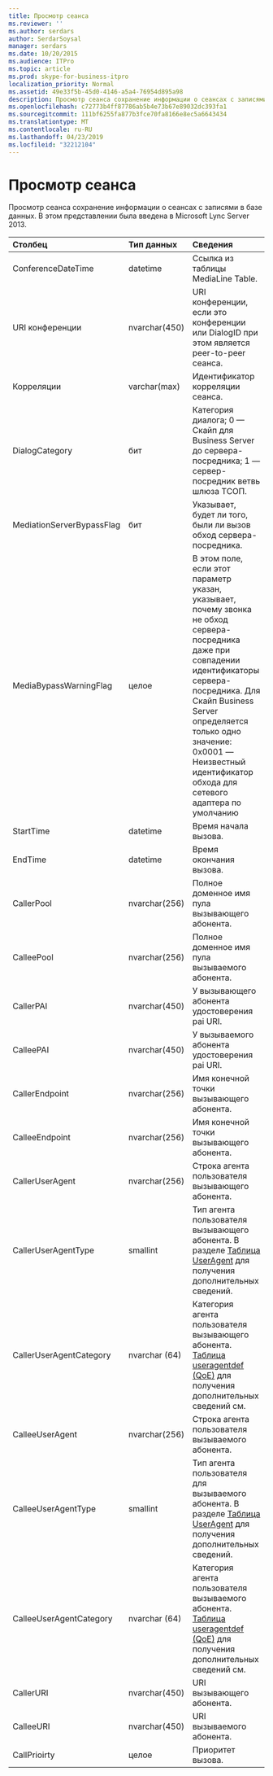 ```yaml
---
title: Просмотр сеанса
ms.reviewer: ''
ms.author: serdars
author: SerdarSoysal
manager: serdars
ms.date: 10/20/2015
ms.audience: ITPro
ms.topic: article
ms.prod: skype-for-business-itpro
localization_priority: Normal
ms.assetid: 49e33f5b-45d0-4146-a5a4-76954d895a98
description: Просмотр сеанса сохранение информации о сеансах с записями в базе данных. В этом представлении была введена в Microsoft Lync Server 2013.
ms.openlocfilehash: c72773b4ff87786ab5b4e73b67e89032dc393fa1
ms.sourcegitcommit: 111bf6255fa877b3fce70fa8166e8ec5a6643434
ms.translationtype: MT
ms.contentlocale: ru-RU
ms.lasthandoff: 04/23/2019
ms.locfileid: "32212104"
---
```

# <a name="session-view"></a>Просмотр сеанса
 
Просмотр сеанса сохранение информации о сеансах с записями в базе данных. В этом представлении была введена в Microsoft Lync Server 2013.
  
|**Столбец**|**Тип данных**|**Сведения**|
|:-----|:-----|:-----|
|ConferenceDateTime  <br/> |datetime  <br/> |Ссылка из таблицы MediaLine Table.  <br/> |
|URI конференции  <br/> |nvarchar(450)  <br/> |URI конференции, если это конференции или DialogID при этом является peer-to-peer сеанса.  <br/> |
|Корреляции  <br/> |varchar(max)  <br/> |Идентификатор корреляции сеанса.  <br/> |
|DialogCategory  <br/> |бит  <br/> |Категория диалога; 0 — Скайп для Business Server до сервера-посредника; 1 — сервер-посредник ветвь шлюза ТСОП.  <br/> |
|MediationServerBypassFlag  <br/> |бит  <br/> |Указывает, будет ли того, были ли вызов обход сервера-посредника.  <br/> |
|MediaBypassWarningFlag  <br/> |целое  <br/> |В этом поле, если этот параметр указан, указывает, почему звонка не обход сервера-посредника даже при совпадении идентификаторы сервера-посредника. Для Скайп Business Server определяется только одно значение:  <br/> 0x0001 — Неизвестный идентификатор обхода для сетевого адаптера по умолчанию  <br/> |
|StartTime  <br/> |datetime  <br/> |Время начала вызова.  <br/> |
|EndTime  <br/> |datetime  <br/> |Время окончания вызова.  <br/> |
|CallerPool  <br/> |nvarchar(256)  <br/> |Полное доменное имя пула вызывающего абонента.  <br/> |
|CalleePool  <br/> |nvarchar(256)  <br/> |Полное доменное имя пула вызываемого абонента.  <br/> |
|CallerPAI  <br/> |nvarchar(450)  <br/> |У вызывающего абонента удостоверения pai URI.  <br/> |
|CalleePAI  <br/> |nvarchar(450)  <br/> |У вызываемого абонента удостоверения pai URI.  <br/> |
|CallerEndpoint  <br/> |nvarchar(256)  <br/> |Имя конечной точки вызывающего абонента.  <br/> |
|CalleeEndpoint  <br/> |nvarchar(256)  <br/> |Имя конечной точки вызывающего абонента.  <br/> |
|CallerUserAgent  <br/> |nvarchar(256)  <br/> |Строка агента пользователя вызывающего абонента.  <br/> |
|CallerUserAgentType  <br/> |smallint  <br/> |Тип агента пользователя вызывающего абонента. В разделе [Таблица UserAgent](useragent.md) для получения дополнительных сведений. <br/> |
|CallerUserAgentCategory  <br/> |nvarchar (64)  <br/> |Категория агента пользователя вызывающего абонента. [Таблица useragentdef (QoE)](useragentdef-qoe.md) для получения дополнительных сведений см. <br/> |
|CalleeUserAgent  <br/> |nvarchar(256)  <br/> |Строка агента пользователя вызываемого абонента.  <br/> |
|CalleeUserAgentType  <br/> |smallint  <br/> |Тип агента пользователя для вызываемого абонента. В разделе [Таблица UserAgent](useragent.md) для получения дополнительных сведений. <br/> |
|CalleeUserAgentCategory  <br/> |nvarchar (64)  <br/> |Категория агента пользователя вызываемого абонента. [Таблица useragentdef (QoE)](useragentdef-qoe.md) для получения дополнительных сведений см. <br/> |
|CallerURI  <br/> |nvarchar(450)  <br/> |URI вызывающего абонента.  <br/> |
|CalleeURI  <br/> |nvarchar(450)  <br/> |URI вызываемого абонента.  <br/> |
|CallPrioirty  <br/> |целое  <br/> |Приоритет вызова.  <br/> |
   

